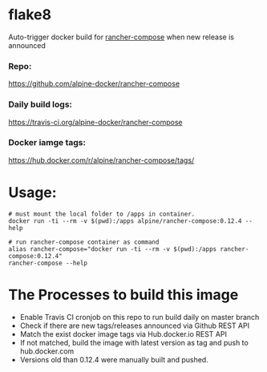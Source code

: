 # flake8
Auto-trigger docker build for [rancher-compose](https://github.com/rancher/rancher-compose) when new release is announced

### Repo:

https://github.com/alpine-docker/rancher-compose

### Daily build logs:

https://travis-ci.org/alpine-docker/rancher-compose

### Docker iamge tags:

https://hub.docker.com/r/alpine/rancher-compose/tags/

# Usage:

    # must mount the local folder to /apps in container.
    docker run -ti --rm -v $(pwd):/apps alpine/rancher-compose:0.12.4 --help

    # run rancher-compose container as command
    alias rancher-compose="docker run -ti --rm -v $(pwd):/apps rancher-compose:0.12.4"
    rancher-compose --help

# The Processes to build this image

* Enable Travis CI cronjob on this repo to run build daily on master branch
* Check if there are new tags/releases announced via Github REST API
* Match the exist docker image tags via Hub.docker.io REST API
* If not matched, build the image with latest version as tag and push to hub.docker.com
* Versions old than 0.12.4 were manually built and pushed.

